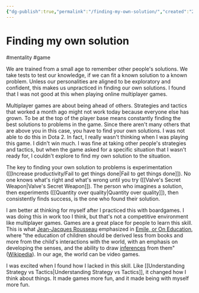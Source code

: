 ```yaml
---
{"dg-publish":true,"permalink":"/finding-my-own-solution/","created":"2024-01-06T21:42:13.388+09:00","updated":"2024-01-06T21:57:43.564+09:00"}
---
```


# Finding my own solution

#mentality #game 

We are trained from a small age to remember other people's solutions. We take tests to test our knowledge, if we can fit a known solution to a known problem. Unless our personalities are aligned to be exploratory and confident, this makes us unpracticed in finding our own solutions. I found that I was not good at this when playing online multiplayer games.

Multiplayer games are about being ahead of others. Strategies and tactics that worked a month ago might not work today because everyone else has grown. To be at the top of the player base means constantly finding the best solutions to problems in the game. Since there aren't many others that are above you in this case, you have to find your own solutions. I was not able to do this in Dota 2. In fact, I really wasn't thinking when I was playing this game. I didn't win much. I was fine at taking other people's strategies and tactics, but when the game asked for a specific situation that I wasn't ready for, I couldn't explore to find my own solution to the situation.

The key to finding your own solution to problems is experimentation ([[Increase productivity/Fail to get things done\|Fail to get things done]]). No one knows what's right and what's wrong until you try ([[Valve's Secret Weapon\|Valve's Secret Weapon]]). The person who imagines a solution, then experiments ([[Quantity over quality\|Quantity over quality]]), then consistently finds success, is the one who found their solution.

I am better at thinking for myself after I practiced this with boardgames. I was doing this in work too I think, but that's not a competitive environment like multiplayer games. Games are a great place for people to learn this skill. This is what [Jean-Jacques Rousseau](https://en.wikipedia.org/wiki/Jean-Jacques_Rousseau) emphasized in [Emile, or On Education](https://en.wikipedia.org/wiki/Emile,_or_On_Education), where "the education of children should be derived less from books and more from the child's interactions with the world, with an emphasis on developing the senses, and the ability to draw [inferences](https://en.wikipedia.org/wiki/Inference "Inference") from them" ([Wikipedia](https://en.wikipedia.org/wiki/Emile,_or_On_Education#Book_II)). In our age, the world can be video games.

I was excited when I found how I lacked in this skill. Like [[Understanding Strategy vs Tactics\|Understanding Strategy vs Tactics]], it changed how I think about things. It made games more fun, and it made being with myself more fun.

